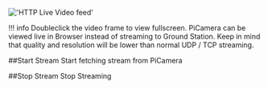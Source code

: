 !['HTTP Live Video feed'](../../images/pages/Camera/videostream.jpg)

!!! info
    Doubleclick the video frame to view fullscreen.
PiCamera can be viewed live in Browser instead of streaming to Ground Station.
Keep in mind that quality and resolution will be lower than normal UDP / TCP streaming.

##Start Stream
Start fetching stream from PiCamera

##Stop Stream
Stop Streaming